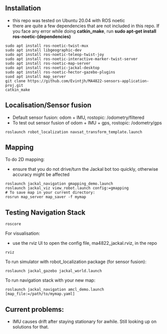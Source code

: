 ## Installation
- this repo was tested on Ubuntu 20.04 with ROS noetic
- there are quite a few dependencies that are not included in this repo. If you face any error while doing **catkin_make**, run **sudo apt-get install ros-noetic-(dependencies)**
```
sudo apt install ros-noetic-twist-mux
sudo apt install libgeographic-dev
sudo apt install ros-noetic-teleop-twist-joy
sudo apt install ros-noetic-interactive-marker-twist-server
sudo apt install ros-noetic-map-server
sudo apt install ros-noetic-jackal-desktop
sudo apt install ros-noetic-hector-gazebo-plugins
suod apt install map_server
git clone https://github.com/Evintjh/MA4822-sensors-application-proj.git
catkin_make
```
## Localisation/Sensor fusion
- Default sensor fusion: odom + IMU, rostopic: /odometry/filtered
- To test out sensor fusion of odom + IMU + gps, rostopic: /odometry/gps
```
roslaunch robot_localization navsat_transform_template.launch
```

## Mapping
To do 2D mapping:
- ensure that you do not drive/turn the Jackal bot too quickly, otherwise accuracy might be affected
```
roslaunch jackal_navigation gmapping_demo.launch
roslaunch jackal_viz view_robot.launch config:=gmapping
# To save map in your current directory:
rosrun map_server map_saver -f mymap 
```

## Testing Navigation Stack
```
roscore 
```

For visualisation:
- use the rviz UI to open the config file, ma4822_jackal.rviz, in the repo
```
rviz 
```


To run simulator with robot_localization package (for sensor fusion):
```
roslaunch jackal_gazebo jackal_world.launch 
```


To run navigation stack with your new map:
```
roslaunch jackal_navigation amcl_demo.launch [map_file:=/path/to/mymap.yaml]
```


## Current problems:
- IMU causes drift after staying stationary for awhile. Still looking up on solutions for that.
